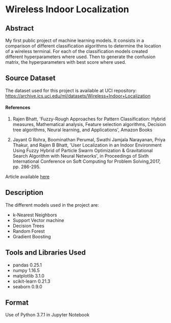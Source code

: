 # Wireless Indoor Localization

## Abstract

My first public project of machine learning models.  It consists in a comparison of different classification algorithms to determine the location of a wireless terminal.  For each of the classification models created different hyperparameters where used.  Then to generate the confusion matrix, the hyperparameters with best score where used.

## Source Dataset

The dataset used for this project is available at UCI repository:  https://archive.ics.uci.edu/ml/datasets/Wireless+Indoor+Localization

#### References

1. Rajen Bhatt, 'Fuzzy-Rough Approaches for Pattern Classification: Hybrid measures, Mathematical analysis, Feature selection algorithms, Decision tree algorithms, Neural learning, and Applications', Amazon Books

2. Jayant G Rohra, Boominathan Perumal, Swathi Jamjala Narayanan, Priya Thakur, and Rajen B Bhatt, 'User Localization in an Indoor Environment Using Fuzzy Hybrid of Particle Swarm Optimization & Gravitational Search Algorithm with Neural Networks', in Proceedings of Sixth International Conference on Soft Computing for Problem Solving,2017, pp. 286-295.

Article available [here](chp_10.1007_978-981-10-3322-3_27.pdf)

## Description

The different models used in the project are:
* k-Nearest Neighbors
* Support Vector machine
* Decision Trees
* Random Forest
* Gradient Boosting

## Tools and Libraries Used

* pandas                    0.25.1
* numpy                     1.16.5
* matplotlib                3.1.0
* scikit-learn              0.21.3
* seaborn                   0.9.0

## Format

Use of Python 3.7.1 in Jupyter Notebook
